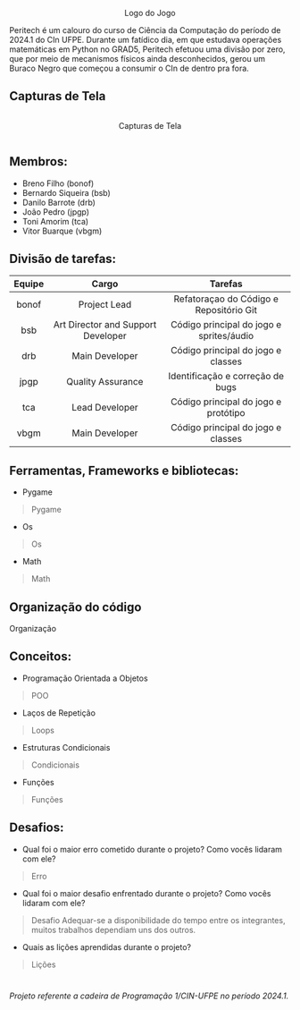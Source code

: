 <p align="center">
  Logo do Jogo
</p>

Peritech é um calouro do curso de Ciência da Computação do período de 2024.1 do CIn UFPE. Durante um fatídico dia, em que estudava operações matemáticas em Python no GRAD5, Peritech efetuou uma divisão por zero, que por meio de mecanismos físicos ainda desconhecidos, gerou um Buraco Negro que começou a consumir o CIn de dentro pra fora. 

## Capturas de Tela
<div style="display: flex; justify-content: space-around;">
  <p>Capturas de Tela</p>
</div>

## Membros: 
* Breno Filho (bonof)
* Bernardo Siqueira (bsb)
* Danilo Barrote (drb)
* João Pedro (jpgp)
* Toni Amorim (tca)
* Vitor Buarque (vbgm)

## Divisão de tarefas:
| **Equipe** | **Cargo** | **Tarefas** |
| :---: | :--: |:--:|
| bonof | Project Lead | Refatoraçao do Código e Repositório Git |
| bsb | Art Director and Support Developer | Código principal do jogo e sprites/áudio |
| drb | Main Developer | Código principal do jogo e classes |
| jpgp | Quality Assurance | Identificação e correção de bugs |
| tca | Lead Developer | Código principal do jogo e protótipo |
| vbgm | Main Developer | Código principal do jogo e classes |

## Ferramentas, Frameworks e bibliotecas: 
* Pygame
> Pygame
* Os
> Os
* Math
> Math

## Organização do código
Organização

## Conceitos:
* Programação Orientada a Objetos
> POO
* Laços de Repetição
> Loops
* Estruturas Condicionais
> Condicionais
* Funções
> Funções

## Desafios:
* Qual foi o maior erro cometido durante o projeto? Como vocês lidaram com ele?
> Erro
* Qual foi o maior desafio enfrentado durante o projeto? Como vocês lidaram com ele?
> Desafio
Adequar-se a disponibilidade do tempo entre os integrantes, muitos trabalhos dependiam uns dos outros.
* Quais as lições aprendidas durante o projeto?
> Lições

#
###### _Projeto referente a cadeira de Programação 1/CIN-UFPE no período 2024.1._
